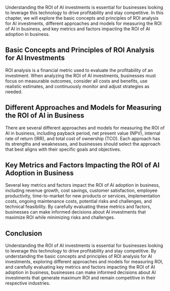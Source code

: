 
Understanding the ROI of AI investments is essential for businesses looking to leverage this technology to drive profitability and stay competitive. In this chapter, we will explore the basic concepts and principles of ROI analysis for AI investments, different approaches and models for measuring the ROI of AI in business, and key metrics and factors impacting the ROI of AI adoption in business.

Basic Concepts and Principles of ROI Analysis for AI Investments
----------------------------------------------------------------

ROI analysis is a financial metric used to evaluate the profitability of an investment. When analyzing the ROI of AI investments, businesses must focus on measurable outcomes, consider all costs and benefits, use realistic estimates, and continuously monitor and adjust strategies as needed.

Different Approaches and Models for Measuring the ROI of AI in Business
-----------------------------------------------------------------------

There are several different approaches and models for measuring the ROI of AI in business, including payback period, net present value (NPV), internal rate of return (IRR), and total cost of ownership (TCO). Each approach has its strengths and weaknesses, and businesses should select the approach that best aligns with their specific goals and objectives.

Key Metrics and Factors Impacting the ROI of AI Adoption in Business
--------------------------------------------------------------------

Several key metrics and factors impact the ROI of AI adoption in business, including revenue growth, cost savings, customer satisfaction, employee productivity, time-to-market for new products or services, implementation costs, ongoing maintenance costs, potential risks and challenges, and technical feasibility. By carefully evaluating these metrics and factors, businesses can make informed decisions about AI investments that maximize ROI while minimizing risks and challenges.

Conclusion
----------

Understanding the ROI of AI investments is essential for businesses looking to leverage this technology to drive profitability and stay competitive. By understanding the basic concepts and principles of ROI analysis for AI investments, exploring different approaches and models for measuring ROI, and carefully evaluating key metrics and factors impacting the ROI of AI adoption in business, businesses can make informed decisions about AI investments that generate maximum ROI and remain competitive in their respective industries.
